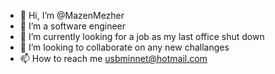 - 👋 Hi, I’m @MazenMezher
- 👀 I’m a software engineer
- 🌱 I’m currently looking for a job as my last office shut down
- 💞️ I’m looking to collaborate on any new challanges
- 📫 How to reach me usbminnet@hotmail.com

<!---
MazenMezher/MazenMezher is a ✨ special ✨ repository because its `README.md` (this file) appears on your GitHub profile.
You can click the Preview link to take a look at your changes.
--->
